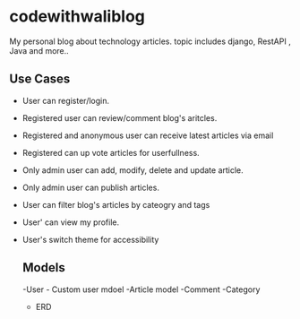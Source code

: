 # codewithwaliblog
My personal blog about technology articles. topic includes django, RestAPI , Java and more..

## Use Cases
- User can register/login.
- Registered user can review/comment blog's aritcles.
- Registered and anonymous user can receive latest articles via email
- Registered can up vote articles for userfullness.
- Only admin user can add, modify, delete and update article.
- Only admin user can publish articles.
- User can filter blog's articles by cateogry and tags
- User' can view my profile.
- User's switch theme for accessibility

  ## Models
  -User - Custom user mdoel
  -Article model
  -Comment
  -Category

  - ERD
    
  

